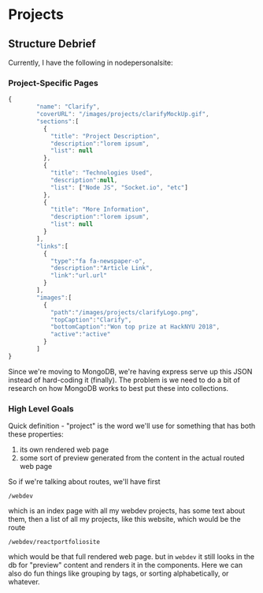 # Projects

## Structure Debrief

Currently, I have the following in nodepersonalsite:

### Project-Specific Pages

```javascript
{
        "name": "Clarify",
        "coverURL": "/images/projects/clarifyMockUp.gif",
        "sections":[
          {
            "title": "Project Description",
            "description":"lorem ipsum",
            "list": null
          },
          {
            "title": "Technologies Used",
            "description":null,
            "list": ["Node JS", "Socket.io", "etc"]
          },
          {
            "title": "More Information",
            "description":"lorem ipsum",
            "list": null
          }
        ],
        "links":[
          {
            "type":"fa fa-newspaper-o",
            "description":"Article Link",
            "link":"url.url"
          }
        ],
        "images":[
          {
            "path":"/images/projects/clarifyLogo.png",
            "topCaption":"Clarify",
            "bottomCaption":"Won top prize at HackNYU 2018",
            "active":"active"
          }
        ]
}
```

Since we're moving to MongoDB, we're having express serve up this JSON instead of hard-coding it (finally). The problem is we need to do a bit of research on how MongoDB works to best put these into collections.

### High Level Goals

Quick definition - "project" is the word we'll use for something that has both these properties:

1. its own rendered web page
2. some sort of preview generated from the content in the actual routed web page

So if we're talking about routes, we'll have first

`/webdev`

which is an index page with all my webdev projects, has some text about them, then a list of all my projects, like this website, which would be the route

`/webdev/reactportfoliosite`

which would be that full rendered web page. but in `webdev` it still looks in the db for "preview" content and renders it in the components. Here we can also do fun things like grouping by tags, or sorting alphabetically, or whatever.
